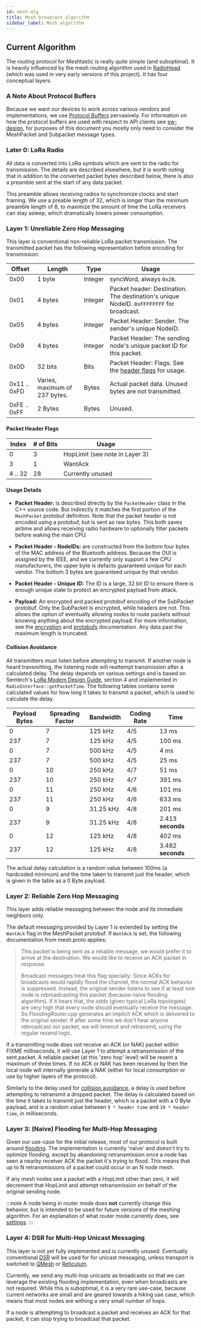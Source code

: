 ```yaml
---
id: mesh-alg
title: Mesh broadcast algorithm
sidebar_label: Mesh algorithm
---
```


## Current Algorithm

The routing protocol for Meshtastic is really quite simple (and suboptimal). It is heavily influenced by the mesh routing algorithm used in [RadioHead](https://www.airspayce.com/mikem/arduino/RadioHead) (which was used in very early versions of this project). It has four conceptual layers.

### A Note About Protocol Buffers

Because we want our devices to work across various vendors and implementations, we use [Protocol Buffers](https://github.com/meshtastic/Meshtastic-protobufs) pervasively. For information on how the protocol buffers are used with respect to API clients see [sw-design](/software/other/sw-design.md), for purposes of this document you mostly only
need to consider the MeshPacket and Subpacket message types.

### Later 0: LoRa Radio

All data is converted into LoRa symbols which are sent to the radio for transmission. The details are described elsewhere, but it is worth noting that in addition to the converted packet bytes described below, there is also a preamble sent at the start of any data packet.

This preamble allows receiving radios to synchronize clocks and start framing. We use a preable length of 32, which is longer than the minimum preamble length of 8, to maximize the amount of time the LoRa receivers can stay asleep, which dramatically lowers power consumption.

### Layer 1: Unreliable Zero Hop Messaging

This layer is conventional non-reliable LoRa packet transmission. The transmitted packet has the following representation before encoding for transmission:

| Offset       | Length                        | Type    | Usage                                                                                    |
| ------------ | ----------------------------- | ------- | ---------------------------------------------------------------------------------------- |
| 0x00         | 1 byte                        | Integer | syncWord, always `0x2B`.                                                                 |
| 0x01         | 4 bytes                       | Integer | Packet header: Destination. The destination's unique NodeID. `0xFFFFFFFF` for broadcast. |
| 0x05         | 4 bytes                       | Integer | Packet Header: Sender. The sender's unique NodeID.                                       |
| 0x09         | 4 bytes                       | Integer | Packet Header: The sending node's unique packet ID for this packet.                      |
| 0x0D         | 32 bits                       | Bits    | Packet Header: Flags. See the [header flags](#packet-header-flags) for usage.            |
| 0x11 .. 0xFD | Varies, maximum of 237 bytes. | Bytes   | Actual packet data. Unused bytes are not transmitted.                                    |
| 0xFE .. 0xFF | 2 Bytes                       | Bytes   | Unused.                                                                                  |

#### Packet Header Flags

| Index   | # of Bits | Usage                          |
| ------- | --------- | ------------------------------ |
| 0       | 3         | HopLimit (see note in Layer 3) |
| 3       | 1         | WantAck                        |
| 4 .. 32 | 28        | Currently unused               |

#### Usage Details

- **Packet Header:** is described directly by the `PacketHeader` class in the C++ source code. But indirectly it matches the first portion of the `MeshPacket` protobuf definition. Note that the packet header is not encoded using a protobuf, but is sent as raw bytes. This both saves airtime and allows receiving radio hardware to optionally filter packets before waking the main CPU.

- **Packet Header - NodeIDs:** are constructed from the bottom four bytes of the MAC address of the Bluetooth address. Because the OUI is assigned by the IEEE, and we currently only support a few CPU manufacturers, the upper byte is defacto guaranteed unique for each vendor. The bottom 3 bytes are guaranteed unique by that vendor.

- **Packet Header - Unique ID:** The ID is a large, 32 bit ID to ensure there is enough unique state to protect an encrypted payload from attack.

- **Payload:** An encrypted and packed protobuf encoding of the SubPacket protobuf. Only the SubPacket is encrypted, while headers are not. This allows the option of eventually allowing nodes to route packets without knowing anything about the encrypted payload. For more information, see the [encryption](/docs/developers/firmware/encryption) and [protobufs](/docs/developers/protobufs/api) documentation. Any data past the maximum length is truncated.

#### Collision Avoidance

All transmitters must listen before attempting to transmit. If another node is heard transmitting, the listening node will reattempt transmission after a calculated delay. The delay depends on various settings and is based on Semtech's [LoRa Modem Design Guide](/documents/LoRa_Design_Guide.pdf), section 4 and implemented in `RadioInterface::getPacketTime`. The following tables contains some calculated values for how long it takes to transmit a packet, which is used to calculate the delay.

| Payload Bytes | Spreading Factor | Bandwidth | Coding Rate | Time              |
| ------------- | ---------------- | --------- | ----------- | ----------------- |
| 0             | 7                | 125 kHz   | 4/5         | 13 ms             |
| 237           | 7                | 125 kHz   | 4/5         | 100 ms            |
| 0             | 7                | 500 kHz   | 4/5         | 4 ms              |
| 237           | 7                | 500 kHz   | 4/5         | 25 ms             |
| 0             | 10               | 250 kHz   | 4/7         | 51 ms             |
| 237           | 10               | 250 kHz   | 4/7         | 391 ms            |
| 0             | 11               | 250 kHz   | 4/6         | 101 ms            |
| 237           | 11               | 250 kHz   | 4/6         | 633 ms            |
| 0             | 9                | 31.25 kHz | 4/8         | 201 ms            |
| 237           | 9                | 31.25 kHz | 4/8         | 2.413 **seconds** |
| 0             | 12               | 125 kHz   | 4/8         | 402 ms            |
| 237           | 12               | 125 kHz   | 4/8         | 3.482 **seconds** |

The actual delay calculation is a random value between 100ms (a hardcoded minimum) and the time taken to transmit just the header, which is given in the table as a 0 Byte payload.

### Layer 2: Reliable Zero Hop Messaging

This layer adds reliable messaging between the node and its immediate neighbors only.

The default messaging provided by Layer 1 is extended by setting the `WantAck` flag in the MeshPacket protobuf. If `WantAck` is set, the following documentation from mesh.proto applies:

> This packet is being sent as a reliable message, we would prefer it to arrive at the destination. We would like to receive an ACK packet in response.
>
> Broadcast messages treat this flag specially: Since ACKs for broadcasts would rapidly flood the channel, the normal ACK behavior is suppressed. Instead, the original sender listens to see if at least one node is rebroadcasting this
> packet (because naive flooding algorithm). If it hears that, the odds (given typical LoRa topologies) are very high that every node should eventually receive the message. So FloodingRouter.cpp generates an implicit ACK which is delivered to the original sender. If after some time we don't hear anyone rebroadcast our packet, we will timeout and retransmit, using the regular resend logic.

If a transmitting node does not receive an ACK (or NAK) packet within FIXME milliseconds, it will use Layer 1 to attempt a retransmission of the sent packet. A reliable packet (at this 'zero hop' level) will be resent a maximum of three times. If no ACK or NAK has been received by then the local node will internally generate a NAK (either for local consumption or use by higher layers of the protocol).

Similarly to the delay used for [collision avoidance](#collision-avoidance), a delay is used before attempting to retransmit a dropped packet. The delay is calculated based on the time it takes to transmit just the header, which is a packet with a 0 Byte payload, and is a random value between `9 * header time` and `10 * header time`, in milliseconds.

### Layer 3: (Naive) Flooding for Multi-Hop Messaging

Given our use-case for the initial release, most of our protocol is built around [flooding](<https://en.wikipedia.org/wiki/Flooding_(computer_networking)>). The implementation is currently 'naive' and doesn't try to optimize flooding, except by abandoning retransmission once a node has seen a nearby receiver ACK the packet it's trying to flood. This means that up to N retransmissions of a packet could occur in an N node mesh.

If any mesh nodes see a packet with a HopLimit other than zero, it will decrement that HopLimit and attempt retransmission on behalf of the original sending node.

:::note
A node being in router mode does **not** currently change this behavior, but is intended to be used for future versions of the meshing algorithm. For an explanation of what router mode currently does, see [settings](/docs/settings/router#enabledisable-router-mode).
:::

### Layer 4: DSR for Multi-Hop Unicast Messaging

This layer is not yet fully implemented and is currently unused. Eventually conventional [DSR](https://en.wikipedia.org/wiki/Dynamic_Source_Routing) will be used for for unicast messaging, unless transport is switched to [QMesh](https://github.com/faydr/QMesh) or [Reticulum](https://github.com/markqvist/Reticulum).

Currently, we send any multi-hop unicasts as broadcasts so that we can leverage the existing flooding implementation, even when broadcasts are not required. While this is suboptimal, it is a very rare use-case, because current networks are small and are geared towards a hiking use case, which means that most nodes are withing a very small number of hops.

If a node is attemptimg to broadcast a packet and receives an ACK for that packet, it can stop trying to broadcast that packet.
